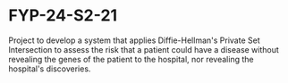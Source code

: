 # FYP-24-S2-21
 Project to develop a system that applies Diffie-Hellman's Private Set Intersection to assess the risk that a patient could have a disease without revealing the genes of the patient to the hospital, nor revealing the hospital's discoveries.
